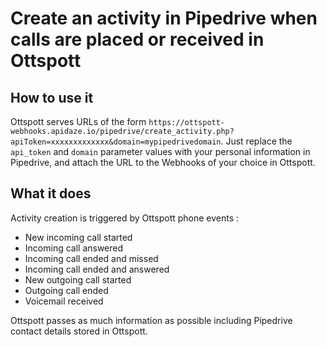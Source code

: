 # Create an activity in Pipedrive when calls are placed or received in Ottspott

## How to use it

Ottspott serves URLs of the form `https://ottspott-webhooks.apidaze.io/pipedrive/create_activity.php?apiToken=xxxxxxxxxxxxx&domain=mypipedrivedomain`. Just replace the `api_token` and `domain` parameter values with your personal information in Pipedrive, and attach the URL to the Webhooks of your choice in Ottspott.

## What it does

Activity creation is triggered by Ottspott phone events :
- New incoming call started
- Incoming call answered
- Incoming call ended and missed
- Incoming call ended and answered
- New outgoing call started
- Outgoing call ended
- Voicemail received

Ottspott passes as much information as possible including Pipedrive contact
details stored in Ottspott.
